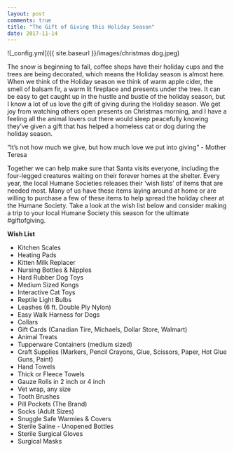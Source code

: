 ```yaml
---
layout: post
comments: true
title: "The Gift of Giving this Holiday Season"
date: 2017-11-14
---
```


![_config.yml]({{ site.baseurl }}/images/christmas dog.jpeg)

The snow is beginning to fall, coffee shops have their holiday cups and the trees are being decorated, which means the Holiday
season is almost here. When we think of the Holiday season we think of warm apple cider, the smell of balsam fir, a warm lit
fireplace and presents under the tree. It can be easy to get caught up in the hustle and bustle of the holiday season, but I
know a lot of us love the gift of giving during the Holiday season. We get joy from watching others open presents on Christmas
morning, and I have a feeling all the animal lovers out there would sleep peacefully knowing they’ve given a gift that has
helped a homeless cat or dog during the holiday season. 

“It’s not how much we give, but how much love we put into giving” - Mother Teresa

Together we can help make sure that Santa visits everyone, including the four-legged creatures waiting on their forever homes
at the shelter. Every year, the local Humane Societies releases their ‘wish lists’ of items that are needed most. Many of us
have these items laying around at home or are willing to purchase a few of these items to help spread the holiday cheer at the
Humane Society. Take a look at the wish list below and consider making a trip to your local Humane Society this season for the
ultimate #giftofgiving. 

**Wish List** 

- Kitchen Scales
- Heating Pads
- Kitten Milk Replacer
- Nursing Bottles & Nipples
- Hard Rubber Dog Toys 
- Medium Sized Kongs
- Interactive Cat Toys
- Reptile Light Bulbs
- Leashes (6 ft. Double Ply Nylon)
- Easy Walk Harness for Dogs
- Collars
- Gift Cards (Canadian Tire, Michaels, Dollar Store, Walmart)
- Animal Treats
- Tupperware Containers (medium sized)
- Craft Supplies (Markers, Pencil Crayons, Glue, Scissors, Paper, Hot Glue Guns, Paint)
- Hand Towels
- Thick or Fleece Towels
- Gauze Rolls in 2 inch or 4 inch
- Vet wrap, any size
- Tooth Brushes
- Pill Pockets (The Brand)
- Socks (Adult Sizes)
- Snuggle Safe Warmies & Covers
- Sterile Saline - Unopened Bottles
- Sterile Surgical Gloves
- Surgical Masks 









